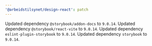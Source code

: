 ```yaml
---
'@arbeidstilsynet/design-react': patch
---
```


Updated dependency `@storybook/addon-docs` to `9.0.14`.
Updated dependency `@storybook/react-vite` to `9.0.14`.
Updated dependency `eslint-plugin-storybook` to `9.0.14`.
Updated dependency `storybook` to `9.0.14`.
